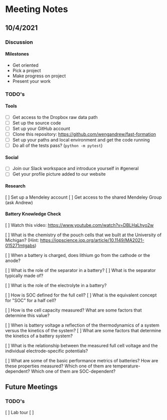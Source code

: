 # Meeting Notes

## 10/4/2021


### Discussion



#### Milestones

- Get oriented
- Pick a project
- Make progress on project
- Present your work


### TODO's

#### Tools

- [ ] Get access to the Dropbox raw data path 
- [ ] Set up the source code 
- [ ] Set up your GitHub account 
- [ ] Clone this repository: https://github.com/wengandrew/fast-formation 
- [ ] Set up your paths and local environment and get the code running 
- [ ] Do all of the tests pass? (`python -m pytest`)

#### Social

- [ ] Join our Slack workspace and introduce yourself in #general 
- [ ] Get your profile picture added to our website

#### Research

[ ] Set up a Mendeley account 
[ ] Get access to the shared Mendeley Group (ask Andrew)

#### Battery Knowledge Check

[ ] Watch this video: https://www.youtube.com/watch?v=DBLHaLhyo2w

[ ] What is the chemistry of the pouch cells that we built at the University of
    Michigan? (Hint:
    https://iopscience.iop.org/article/10.1149/MA2021-015271mtgabs)

[ ] When a battery is charged, does lithium go from the cathode or the anode?

[ ] What is the role of the separator in a battery? [ ] What is the separator
   typically made of?

[ ] What is the role of the electrolyte in a battery?

[ ] How is SOC defined for the full cell? [ ] What is the equivalent concept for
   "SOC" for a half cell?

[ ] How is the cell capacity measured? What are some factors that determine this
value?

[ ] When is battery voltage a reflection of the thermodynamics of a system
   versus the kinetics of the system? [ ] What are some factors that determine
   the kinetics of a battery system?

[ ] What is the relationship between the measured full cell voltage and the
individual electrode-specific potentials?

[ ] What are some of the basic performance metrics of batteries? How are these
properties measured? Which one of them are temperature-dependent? Which one of
them are SOC-dependent?


## Future Meetings


### TODO's

[ ] Lab tour
[ ]
